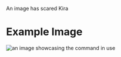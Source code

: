An image has scared Kira

# Example Image

![an image showcasing the command in use](/static/images/commands/heavensdoor/heavens%20door%20kira.png)